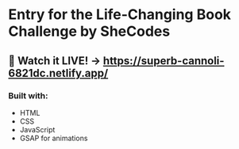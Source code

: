 # Entry for the Life-Changing Book Challenge by SheCodes
## 🎉 Watch it LIVE! -> https://superb-cannoli-6821dc.netlify.app/

### Built with:
- HTML
- CSS
- JavaScript
- GSAP for animations

